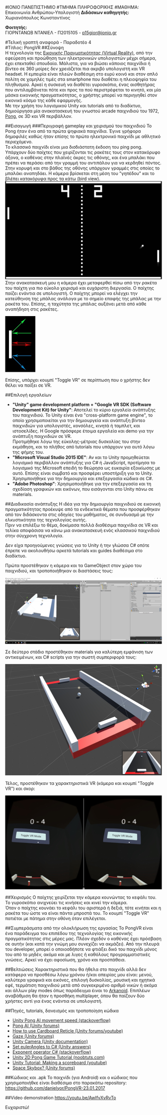 #ΙΟΝΙΟ ΠΑΝΕΠΙΣΤΗΜΙΟ 
#ΤΜΗΜΑ ΠΛΗΡΟΦΟΡΙΚΗΣ
#ΜΑΘΗΜΑ: Επικοινωνία Ανθρώπου-Υπολογιστή
**Διδάσκων καθηγητής:** Χωριανόπουλος Κωνσταντίνος

**Φοιτητής:**  
ΓΙΟΡΝΤΑΝΩΒ ΝΤΑΝΙΕΛ - Π2015105 - p15gior@ionio.gr

#Τελική γραπτή αναφορά - Παραδοτέο 4  
#Tίτλος: PongVR
##Σύνοψη  
Η τεχνολογία της [Εικονικής Πραγματικότητας (Virtual Reality)](https://el.wikipedia.org/wiki/%CE%95%CE%B9%CE%BA%CE%BF%CE%BD%CE%B9%CE%BA%CE%AE_%CF%80%CF%81%CE%B1%CE%B3%CE%BC%CE%B1%CF%84%CE%B9%CE%BA%CF%8C%CF%84%CE%B7%CF%84%CE%B1), από την εφεύρεση και προώθηση των ηλεκτρονικών υπολογιστών μέχρι σήμερα, έχει επεκταθεί σπουδαία. 
Μάλιστα, για να βιώσει κάποιος παιχνίδια ή βίντεο σε 360 μοίρες δεν χρειάζεται πια ακριβό υπολογιστή και VR headset. 
Η εμπειρία είναι πλεών διαθέσιμη στο ευρύ κοινό και στον απλό πολίτη σε χαμηλές τιμές στα smartphone που διαθέτει η πλειοψηφία του πληθυσμού. 
Αρκεί η συσκευή να διαθέτει γυροσκόπιο, ένας αισθητήρας που αντιλαμβάνεται πότε και προς τα πού περιστρέφεται το κινητό, και μία μάσκα εικονικής πραγματικότητας, ο χρήστης μπορεί να περιηγηθεί στον εικονικό κόσμο της κάθε εφαρμογής.  
Με την χρήση του λογισμικού Unity και tutorials από το διαδίκτυο, δημιούργησα μία ανακατασκευή του γνωστού arcade παιχνιδιού του 1972, [Pong](https://en.wikipedia.org/wiki/Pong), σε 3D και VR περιβάλλον.  

##Εισαγωγή
###Περιγραφή gameplay και χειρισμού του παιχνιδιού
Το Pong ήταν ένα από τα πρώτα ψηφιακά παιχνίδια. Έγινε γρήφορα δημοφιλές καθώς ήταν επίσης το πρώτο ηλεκτρονικό παιχνίδι με αθλητικό περιεχόμενο.  
To κλασσικό παιχνίδι είναι μια δισδιάστατη έκδοση του ping pong. Υπάρχουν δύο παίχτες που χειρίζονται τις ρακέτες τους στον κατακόρυφο άξονα, ο καθένας στην πλαϊνές άκρες τις οθόνης, και ένα μπαλάκι που πρέπει να περάσει από την γραμμή του αντιπάλου για να κερδηθεί πόντος. Στην κορυφή και στο βάθος της οθόνης υπάρχουν γραμμές στις οποίες το μπαλάκι αναπηδάει. Η κάμερα βρίσκεται στη μέση του "γηπέδου" και το βλέπει κατακόρυφα προς τα κάτω (bird view).  
![Arcade Game](arcadepong.jpg)  
Στην ανακατασκευή μου η κάμερα έχει μεταφερθεί πίσω από την ρακέτα του παίχτη για πιο εύκολο χειρισμό και ευχάριστη διεργασία. Ο παίχτης παίζει ενάντια σε υπολογιστή. Ο παίχτης μπορεί να ελέγχει την κατεύθηνση της μπάλας ανάλογα με το σημείο επαφής της μπάλας με την ρακέτα του. Επίσης, η ταχύτητα της μπάλας αυξάνει μετά από κάθε αναπήδηση στις ρακέτες.

![Ball behaviour](behaviour.jpg)

Επίσης, υπάρχει κουμπί "Toggle VR" σε περίπτωση που ο χρήστης δεν θέλει να παίξει σε VR.

##Επιλογή εργαλείων
* **"Unity" game development platform + "Google VR SDK (Software Development Kit) for Unity"**: Αποτελεί το κύριο εργαλείο ανάπτυξης του παιχνιδιού. Το Unity είναι ένα "cross-platform game engine", το οποίο χρησιμοποιείται για την δημιουργεία και ανάπτυξη βίντεο παιχνιδιών για υπολογιστές, κονσόλες, κινητά ή ταμπλετ, και ιστοσελίδες. Η Google πρόσφερε έτοιμα εργαλεία και demo για την ανάπτυξη παιχνιδιών σε VR.  
Προτιμήθηκε λόγω της εύκολης-μέτριας δυσκολίας του στην εκμάθηση, και το πλήθος από tutorials που υπάρχουν για αυτό λόγω της φήμης του.
* **"Microsoft Visual Studio 2015 IDE"**: Αν και το Unity προμηθεύεται λογισμικό περιβάλλον ανάπτυξης για C# ή JavaScript, προτίμησα το λογισμικό της Microsoft επειδή το θεώρησα ως ευκαιρία εξοικίωσης με αυτό. Επίσης είναι συμβατό και προσφέρει υποστήριξη για το Unity.  
Χρησιμποιήθηκε για την δημιουργία και επεξεργασία κώδικα σε C#.
* **"Adobe Photoshop"**: Χρησιμοποιήθηκε για την επεξεργασία και τη σχεδίαση γραφικών και εικόνων, που εισάγονται στο Unity πάνω σε materials.

##Διαδικασία ανάπτυξης
Η ιδέα για την δημιουργία παιχνιδιού σε εικονική πραγματικότητας προέκυψε από τα ενδεικτικά θέματα που προσφέρθηκαν από τον διδάσκοντα στις οδηγίες του μαθήματος, σε συνδυασμό με την ελκυστικότητα της τεχνολογίας αυτής.  
Πριν να επιλέξω το θέμα, δοκίμασα πολλά διαθέσιμα παιχνίδια σε VR και τελίκα αποφάσισα να κάνω μια ανακατασκευή ενός κλασσικού παιχνιδιού στην σύγχρονη τεχνολογία.

Δεν είχα προηγούμενες γνώσεις για το Unity ή την γλώσσα C# οπότε έπρεπε να ακολουθήσω αρκετά tutorials και guides διαθέσιμα στο διαδίκτυο.

Πρώτα προστέθηκαν η κάμερα και τα GameObject στον χώρο του παιχνιδιού, και τροποποιήθηκαν οι διαστάσεις τους:

![Prototype 1](prototype1.jpg)  

Σε δεύτερο στάδιο προστέθηκαν materials για καλύτερη εμφάνιση των αντικειμένων, και C# scripts για την σωστή συμπεριφορά τους:

![Prototype 2](prototype2.jpg)  

Τέλος, προστέθηκαν τα χαρακτηριστικά VR (κάμερα και κουμπί "Τοggle VR") και σκορ:

![Final](final.jpg)  

##Χειρισμός
Ο παίχτης χειρίζεται την κάμερα κουνώντας το κεφάλι του. Το γυροσκόπιο ανιχνεύει τις κινήσεις και κινεί την κάμερα.  
Όταν ο παίχτης κουνάει το κεφάλι του αριστερά ή δεξιά, τότε κινήται και η ρακέτα του ώστε να είναι πάντα μπροστά του. Το κουμπί "Toggle VR" πατιέται με πάτημα στην οθόνη όταν επιλέγεται.

##Συμπεράσματα από την ολοκλήρωση της εργασίας
Το PongVR είναι ένα παράδειγμα του επιπέδου της τεχνολογίας της εικονικής πραγματικότητας στις μέρες μας. Πλέον σχεδόν ο καθένας έχει πρόσβαση σε αυτήν (και κατά την γνώμη μου συνεχίζει να ακμάζει).
Από την πλευρά του developer, μπορεί ο οποιοσδήποτε να φτιάξει δικό του παιχνίδι μόνος του από το μηδέν, ακόμα και με λιγες ή καθόλους προγραμματιστικές γνώσεις. Αρκεί να έχει αφοσίωση, χρόνο και προσπάθεια.

##Βελτιώσεις
Χαρακτηριστικά που θα ήθελα στο παιχνίδι αλλά δεν κατάφερα να προσθέσω λόγω χρόνου ή/και απειρίας μου είναι: μενού, καλύτερα γραφικά και εικόνες, επιλογή δυσκολίας, μουσική και ηχητικά εφέ, τερμάτιση παιχνιδιού μετά από συγκεκριμένο αριθμό νικών ή ακόμα και άλλων play modes όπως παράδειγμα έιναι το [Arkanoid](https://en.wikipedia.org/wiki/Arkanoid). Επιπλέων αναβάθμιση θα ήταν η προσθήκη multiplayer, όπου θα παίζουν δύο χρήστες αντί για ένας ενάντια σε υπολογιστή.

##Πηγές, tutorials, δανεισμός και τροποποίηση κώδικα
* [Unity Pong AI movement speed (stackoverflow)](http://stackoverflow.com/questions/23960654/unity-pong-ai-movement-speed)
* [Pong AI (Unity forums)](https://forum.unity3d.com/threads/pong-ai.238241/)
* [How to use Cardboard Reticle (Unity forums/youtube)](https://forum.unity3d.com/threads/how-to-use-cardboard-reticle-vr-gaze-pointer-cursor-cardboard-button-gaze-input.388492/)
* [Gaze (Unity forums)](https://forum.unity3d.com/threads/solved-gvr-reticle-not-expanding-when-an-object-is-gaze.414530/)
* [Unity Camera (Unity documentation)](https://docs.unity3d.com/ScriptReference/Camera.html)
* [Set eulerAngles to C# (Unity answers)](http://answers.unity3d.com/questions/61354/set-eulerangles-to-c.html)
* [Exponent operator C# (stackoverflow)](http://stackoverflow.com/questions/3034604/is-there-an-exponent-operator-in-c)
* [Unity 2D Pong Game Tutorial (noobtuts.com)](https://noobtuts.com/unity/2d-pong-game)
* [Unity Tutorial: Making a scoreboard (youtube)](https://www.youtube.com/watch?v=uE2RJAyVaHE&t=301s)
* [Space Skybox? (Unity forums)](https://forum.unity3d.com/threads/space-skybox.99258/)  

##Κώδικας και .apk
Το παιχνίδι (για Android) και ο κώδικας που χρησιμοποιήθκε είναι διαθέσιμα στο παρακάτω repository:  
https://github.com/danielyor/PongVR-23.01.2017

##Video demonstration
https://youtu.be/AwIfvXvRvTo

Ευχαριστώ!

